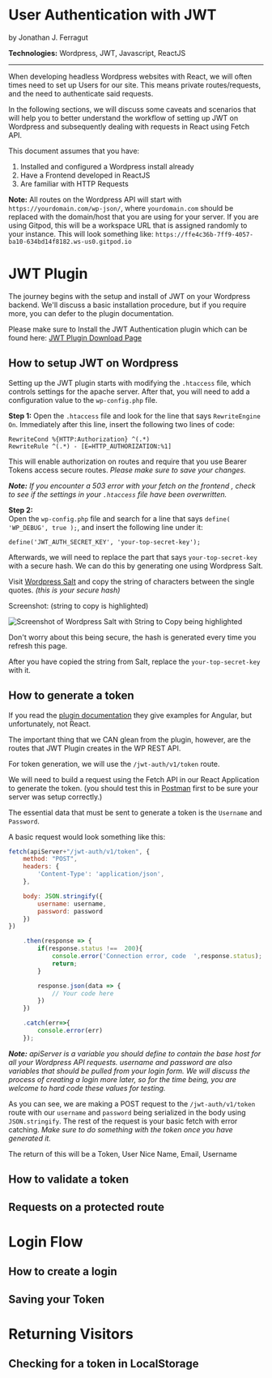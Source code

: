 # User Authentication with JWT
by Jonathan J. Ferragut

**Technologies:** Wordpress, JWT, Javascript, ReactJS
_____

When developing headless Wordpress websites with React, we will often times need to set up Users for our site. This means private routes/requests, and the need to authenticate said requests.

In the following sections, we will discuss some caveats and scenarios that will help you to better understand the workflow of setting up JWT on Wordpress and subsequently dealing with requests in React using Fetch API.

This document assumes that you have:
 1. Installed and configured a Wordpress install already
 2. Have a Frontend developed in ReactJS
 3. Are familiar with HTTP Requests

**Note:** All routes on the Wordpress API will start with `https://yourdomain.com/wp-json/`, where `yourdomain.com` should be replaced with the domain/host that you are using for your server. If you are using Gitpod, this will be a workspace URL that is assigned randomly to your instance. This will look something like:  `https://ffe4c36b-7ff9-4057-ba10-634bd14f8182.ws-us0.gitpod.io`

# JWT Plugin

The journey begins with the setup and install of JWT on your Wordpress backend. We'll discuss a basic installation procedure, but if you require more, you can defer to the plugin documentation.

Please make sure to Install the JWT Authentication plugin which can be found here: [JWT Plugin Download Page](https://wordpress.org/plugins/jwt-authentication-for-wp-rest-api/)

## How to setup JWT on Wordpress

Setting up the JWT plugin starts with modifying the `.htaccess` file, which controls settings for the apache server. After that, you will need to add a configuration value to the `wp-config.php` file.

**Step 1:** 
Open the `.htaccess` file and look for the line that says `RewriteEngine On`.  Immediately after this line, insert the following two lines of code:

```
RewriteCond %{HTTP:Authorization} ^(.*)
RewriteRule ^(.*) - [E=HTTP_AUTHORIZATION:%1]
```

This will enable authorization on routes and require that you use Bearer Tokens access secure routes. *Please make sure to save your changes.*

***Note:*** *If you encounter a 503 error with your fetch on the frontend , check to see if the settings in your `.htaccess` file have been overwritten.*

**Step 2:**  
Open the `wp-config.php` file and search for a line that says `define( 'WP_DEBUG', true );`, and insert the following line under it:
```
define('JWT_AUTH_SECRET_KEY', 'your-top-secret-key');
```
Afterwards, we will need to replace the part that says `your-top-secret-key` with a secure hash. We can do this by generating one using Wordpress Salt.

Visit [Wordpress Salt](https://api.wordpress.org/secret-key/1.1/salt/) and copy the string of characters between the single quotes. *(this is your secure hash)*

Screenshot: (string to copy is highlighted)

![Screenshot of Wordpress Salt with String to Copy being highlighted](https://lh3.googleusercontent.com/GjakZSjMbdEdqHykFAAQBlbTVBI1DDASppkFCcnF0f5MHwxO_g6-Lf5EXIaMgztls7Pntp6Izrs) 

Don't worry about this being secure, the hash is generated every time you refresh this page.

After you have copied the string from Salt, replace the `your-top-secret-key` with it.


## How to generate a token
If you read the [plugin documentation](https://wordpress.org/plugins/jwt-authentication-for-wp-rest-api/) they give examples for Angular, but unfortunately, not React.

The important thing that we CAN glean from the plugin, however, are the routes that JWT Plugin creates in the WP REST API.

For token generation, we will use the `/jwt-auth/v1/token` route.

We will need to build a request using the Fetch API in our React Application to generate the token. (you should test this in [Postman](https://www.getpostman.com/downloads/) first to be sure your server was setup correctly.)

The essential data that must be sent to generate a token is the `Username` and `Password`.

A basic request would look something like this:

```javascript
fetch(apiServer+"/jwt-auth/v1/token", { 
	method: "POST",
	headers: {
		'Content-Type': 'application/json', 
	},

	body: JSON.stringify({
		username: username,
		password: password
	})
})

	.then(response => {
		if(response.status !==  200){
			console.error('Connection error, code  ',response.status);
			return;
		}

		response.json(data => {
			// Your code here
		})
	})

	.catch(err=>{
		console.error(err)
	});
```

***Note:*** *apiServer is a variable you should define to contain the base host for all your Wordpress API requests. username and password are also variables that should be pulled from your login form. We will discuss the process of creating a login more later, so for the time being, you are welcome to hard code these values for testing.*

As you can see, we are making a POST request to the `/jwt-auth/v1/token` route with our `username` and `password` being serialized in the body using `JSON.stringify`. The rest of the request is your basic fetch with error catching. *Make sure to do something with the token once you have generated it.*

The return of this will be a Token, User Nice Name,  Email, Username

## How to validate a token


## Requests on a protected route



# Login Flow


## How to create a login


## Saving your Token



# Returning Visitors


## Checking for a token in LocalStorage

